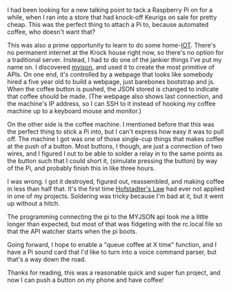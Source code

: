 I had been looking for a new talking point to tack a Raspberry Pi on for a while, when I ran into a store that had knock-off Keurigs on sale for pretty cheap. This was the perfect thing to attach a Pi to, because automated coffee, who doesn't want that?

This was also a prime opportunity to learn to do some home-[IOT](https://en.wikipedia.org/wiki/Internet_of_things). There's no permanent internet at the Krock house right now, so there's no option for a traditional server. Instead, I had to do one of the jankier things I've put my name on. I discovered [myjson](http://myjson.com/), and used it to create the most primitive of APIs. On one end, it's controlled by a webpage that looks like somebody hired a five year old to build a webpage, just barebones bootstrap and js. When the coffee button is pushed, the JSON stored is changed to indicate that coffee should be made. (The webpage also shows last connection, and the machine's IP address, so I can SSH to it instead of hooking my coffee machine up to a keyboard mouse and monitor.)

On the other side is the coffee machine. I mentioned before that this was the perfect thing to stick a Pi into, but I can't express how easy it was to pull off. The machine I got was one of those single-cup things that makes coffee at the push of a button. Most buttons, I though, are just a connection of two wires, and I figured I out to be able to solder a relay in to the same points as the button such that I could short it, (simulate pressing the button) by way of the Pi, and probably finish this in like three hours. 

I was wrong. I got it destroyed, figured out, reassembled, and making coffee in less than half that. It's the first time [Hofstadter's Law](https://en.wikipedia.org/wiki/Hofstadter%27s_law) had ever not applied in one of my projects. Soldering was tricky because I'm bad at it, but it went up without a hitch. 

The programming connecting the pi to the MYJSON api took me a little longer than expected, but most of that was fidgeting with the rc.local file so that the API watcher starts when the pi boots. 

Going forward, I hope to enable a "queue coffee at X time" function, and I have a Pi sound card that I'd like to turn into a voice command parser, but that's a way down the road. 

Thanks for reading, this was a reasonable quick and super fun project, and now I can push a button on my phone and have coffee!
